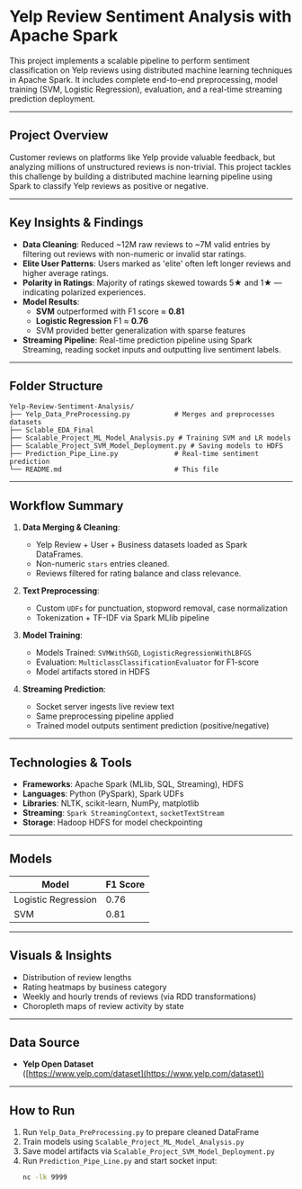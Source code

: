 # Yelp Review Sentiment Analysis with Apache Spark

This project implements a scalable pipeline to perform sentiment classification on Yelp reviews using distributed machine learning techniques in Apache Spark. It includes complete end-to-end preprocessing, model training (SVM, Logistic Regression), evaluation, and a real-time streaming prediction deployment.

---

## Project Overview

Customer reviews on platforms like Yelp provide valuable feedback, but analyzing millions of unstructured reviews is non-trivial. This project tackles this challenge by building a distributed machine learning pipeline using Spark to classify Yelp reviews as positive or negative.

---

## Key Insights & Findings

- **Data Cleaning**: Reduced ~12M raw reviews to ~7M valid entries by filtering out reviews with non-numeric or invalid star ratings.
- **Elite User Patterns**: Users marked as 'elite' often left longer reviews and higher average ratings.
- **Polarity in Ratings**: Majority of ratings skewed towards 5★ and 1★ — indicating polarized experiences.
- **Model Results**:
  - **SVM** outperformed with F1 score ≈ **0.81**
  - **Logistic Regression** F1 ≈ **0.76**
  - SVM provided better generalization with sparse features
- **Streaming Pipeline**: Real-time prediction pipeline using Spark Streaming, reading socket inputs and outputting live sentiment labels.

---

## Folder Structure
```code
Yelp-Review-Sentiment-Analysis/
├── Yelp_Data_PreProcessing.py           # Merges and preprocesses datasets
├── Sclable_EDA_Final 
├── Scalable_Project_ML_Model_Analysis.py # Training SVM and LR models
├── Scalable_Project_SVM_Model_Deployment.py # Saving models to HDFS
├── Prediction_Pipe_Line.py              # Real-time sentiment prediction
└── README.md                            # This file
```

---

##  Workflow Summary

1. **Data Merging & Cleaning**:
   - Yelp Review + User + Business datasets loaded as Spark DataFrames.
   - Non-numeric `stars` entries cleaned.
   - Reviews filtered for rating balance and class relevance.

2. **Text Preprocessing**:
   - Custom `UDFs` for punctuation, stopword removal, case normalization
   - Tokenization + TF-IDF via Spark MLlib pipeline

3. **Model Training**:
   - Models Trained: `SVMWithSGD`, `LogisticRegressionWithLBFGS`
   - Evaluation: `MulticlassClassificationEvaluator` for F1-score
   - Model artifacts stored in HDFS

4. **Streaming Prediction**:
   - Socket server ingests live review text
   - Same preprocessing pipeline applied
   - Trained model outputs sentiment prediction (positive/negative)

---

## Technologies & Tools

- **Frameworks**: Apache Spark (MLlib, SQL, Streaming), HDFS
- **Languages**: Python (PySpark), Spark UDFs
- **Libraries**: NLTK, scikit-learn, NumPy, matplotlib
- **Streaming**: `Spark StreamingContext`, `socketTextStream`
- **Storage**: Hadoop HDFS for model checkpointing

---

## Models

| Model               | F1 Score |
|--------------------|----------|
| Logistic Regression| 0.76     |
| SVM                | 0.81     |

---

## Visuals & Insights

- Distribution of review lengths
- Rating heatmaps by business category
- Weekly and hourly trends of reviews (via RDD transformations)
- Choropleth maps of review activity by state

---

## Data Source

- **Yelp Open Dataset**  
  ([https://www.yelp.com/dataset](https://www.yelp.com/dataset))

---

## How to Run

1. Run `Yelp_Data_PreProcessing.py` to prepare cleaned DataFrame
2. Train models using `Scalable_Project_ML_Model_Analysis.py`
3. Save model artifacts via `Scalable_Project_SVM_Model_Deployment.py`
4. Run `Prediction_Pipe_Line.py` and start socket input:
   ```bash
   nc -lk 9999
